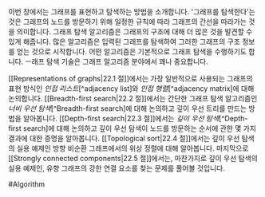 이번 장에서는 그래프를 표현하고 탐색하는 방법을 소개합니다. '그래프를 탐색한다'는 것은 그래프의 노드를 방문하기 위해 일정한 규칙에 따라 그래프의 간선을 따라가는 것을 의미합니다. 그래프 탐색 알고리즘은 그래프의 구조에 대해 더 많은 것을 발견할 수 있게 해줍니다. 많은 알고리즘은 입력된 그래프를 탐색하여 그러한 그래프의 구조 정보를 얻는 것으로 시작합니다. 어떤 알고리즘은 기본적으로 그래프 탐색을 수행하기도 합니다. ㅡ래프 탐색 기술은 그래프 알고리즘 분야에서 꽤나 중요합니다.

[[Representations of graphs|22.1 절]]에서는 가장 일반적으로 사용되는 그래프의 표현 방식인 *인접 리스트*[^adjacency list]와 *인접 행렬*[^adjacency matrix]에 대해 논의합니다. [[Breadth-first search|22.2 절]]에서는 간단한 그래프 탐색 알고리즘인 *너비 우선 탐색*[^Breadth-first search]에 대해 논의하고 깊이 우선 트리를 만드는 방법을 알아봅니다. [[Depth-first search|22.3 절]]에서는 *깊이 우선 탐색*[^Depth-first search]에 대해 논의하고 깊이 우선 탐색이 노드를 방문하는 순서에 관한 몇 가지 결과에 대한 증명을 알아봅니다. [[Topological sort|22.4 절]]에서는 깊이 우선 탐색의 실용 예제인 방향 비순환 그래프에서의 위상 정렬에 대해 알아봅니다. 마지막으로 [[Strongly connected components|22.5 절]]에서는, 마찬가지로 깊이 우선 탐색의 실용 예제인, 유향 그래프의 강한 연결 요소를 찾는 문제를 풀어볼 것입니다.

#Algorithm 